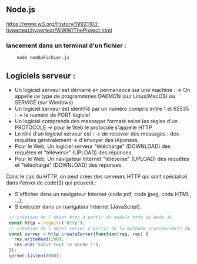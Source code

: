 Node.js
-
https://www.w3.org/History/19921103-hypertext/hypertext/WWW/TheProject.html

### lancement dans un terminal d'un fichier :
````shell script
    node nomDuFichier.js
````


 
   Logiciels serveur :
 -
   - Un logiciel serveur est démarré en permanence sur une machine :
     -> On appelle ce type de programmmes DAEMON (sur Linux/MacOS) ou SERVICE (sur Windows)
   - Un logiciel serveur est identifié par un numéro compris entre 1 et 65535 :
     -> le numéro de PORT logiciel
   - Un logiciel comprends des messages formaté selon les règles d'un PROTOCOLE
     -> pour le Web le protocole s'appelle HTTP
   - Le rôle d'un logiciel serveur est :
     -> de recevoir des messages : des requêtes généralement
     -> d'envoyer des réponses.
   - Pour le Web, Un logiciel serveur "télécharge" (DOWNLOAD) des requêtes et "téléverse" (UPLOAD) des réponses.
   - Pour le Web, Un navigateur Internet "téléverse" (UPLOAD) des requêtes et "télécharge" (DOWNLOAD) des réponses.
   
  
   Dans le cas du HTTP, on peut créer des serveurs HTTP qui sont spécialisé dans l'envoi de code(S) qui peuvent :
   - S'afficher dans un navigateur Internet (code pdf, code jpeg, code HTML, ...);
   - S'exécuter dans un navigateur Internet (JavaScript).
   
   ````javascript
    // création de l'objet http à partir du module http de Node JS    
    const http = require('http');
    // création de l'objet server à partir de la méthode creatServer() du module http
    const server = http.createServer(function(req, res) {
      res.writeHead(200);
      res.end('Salut tout le monde !');
    });
    server.listen(8080);
````
   